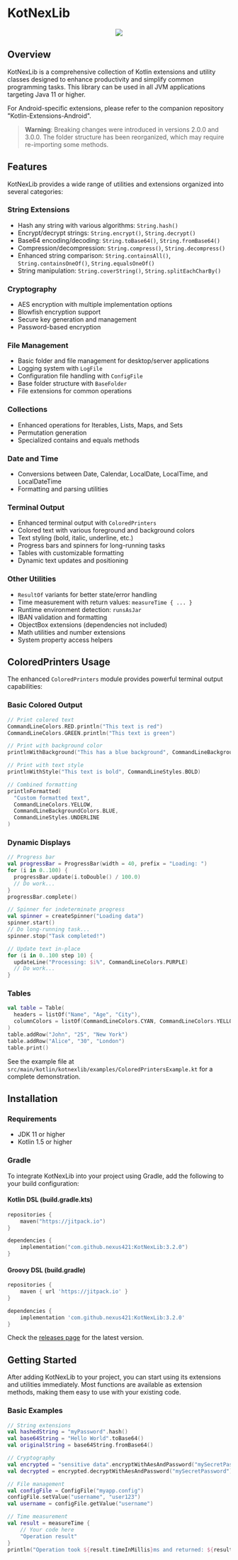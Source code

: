 # KotNexLib

<p align="center">
  <img src="https://github.com/user-attachments/assets/dce41e84-cd28-49b8-91a7-6649e6890ad2" />
</p>

## Overview

KotNexLib is a comprehensive collection of Kotlin extensions and utility classes designed to enhance productivity and
simplify common programming tasks. This library can be used in all JVM applications targeting Java 11 or higher.

For Android-specific extensions, please refer to the companion repository "Kotlin-Extensions-Android".

> **Warning**: Breaking changes were introduced in versions 2.0.0 and 3.0.0. The folder structure has been reorganized,
> which may require re-importing some methods.

## Features

KotNexLib provides a wide range of utilities and extensions organized into several categories:

### String Extensions

- Hash any string with various algorithms: `String.hash()`
- Encrypt/decrypt strings: `String.encrypt()`, `String.decrypt()`
- Base64 encoding/decoding: `String.toBase64()`, `String.fromBase64()`
- Compression/decompression: `String.compress()`, `String.decompress()`
- Enhanced string comparison: `String.containsAll()`, `String.containsOneOf()`, `String.equalsOneOf()`
- String manipulation: `String.coverString()`, `String.splitEachCharBy()`

### Cryptography

- AES encryption with multiple implementation options
- Blowfish encryption support
- Secure key generation and management
- Password-based encryption

### File Management

- Basic folder and file management for desktop/server applications
- Logging system with `LogFile`
- Configuration file handling with `ConfigFile`
- Base folder structure with `BaseFolder`
- File extensions for common operations

### Collections

- Enhanced operations for Iterables, Lists, Maps, and Sets
- Permutation generation
- Specialized contains and equals methods

### Date and Time

- Conversions between Date, Calendar, LocalDate, LocalTime, and LocalDateTime
- Formatting and parsing utilities

### Terminal Output

- Enhanced terminal output with `ColoredPrinters`
- Colored text with various foreground and background colors
- Text styling (bold, italic, underline, etc.)
- Progress bars and spinners for long-running tasks
- Tables with customizable formatting
- Dynamic text updates and positioning

### Other Utilities

- `ResultOf` variants for better state/error handling
- Time measurement with return values: `measureTime { ... }`
- Runtime environment detection: `runsAsJar`
- IBAN validation and formatting
- ObjectBox extensions (dependencies not included)
- Math utilities and number extensions
- System property access helpers

## ColoredPrinters Usage

The enhanced `ColoredPrinters` module provides powerful terminal output capabilities:

### Basic Colored Output

```kotlin
// Print colored text
CommandLineColors.RED.println("This text is red")
CommandLineColors.GREEN.println("This text is green")

// Print with background color
printlnWithBackground("This has a blue background", CommandLineBackgroundColors.BLUE)

// Print with text style
printlnWithStyle("This text is bold", CommandLineStyles.BOLD)

// Combined formatting
printlnFormatted(
  "Custom formatted text",
  CommandLineColors.YELLOW,
  CommandLineBackgroundColors.BLUE,
  CommandLineStyles.UNDERLINE
)
```

### Dynamic Displays

```kotlin
// Progress bar
val progressBar = ProgressBar(width = 40, prefix = "Loading: ")
for (i in 0..100) {
  progressBar.update(i.toDouble() / 100.0)
  // Do work...
}
progressBar.complete()

// Spinner for indeterminate progress
val spinner = createSpinner("Loading data")
spinner.start()
// Do long-running task...
spinner.stop("Task completed!")

// Update text in-place
for (i in 0..100 step 10) {
  updateLine("Processing: $i%", CommandLineColors.PURPLE)
  // Do work...
}
```

### Tables

```kotlin
val table = Table(
  headers = listOf("Name", "Age", "City"),
  columnColors = listOf(CommandLineColors.CYAN, CommandLineColors.YELLOW, CommandLineColors.GREEN)
)
table.addRow("John", "25", "New York")
table.addRow("Alice", "30", "London")
table.print()
```

See the example file at `src/main/kotlin/kotnexlib/examples/ColoredPrintersExample.kt` for a complete demonstration.

## Installation

### Requirements

- JDK 11 or higher
- Kotlin 1.5 or higher

### Gradle

To integrate KotNexLib into your project using Gradle, add the following to your build configuration:

#### Kotlin DSL (build.gradle.kts)

```kotlin
repositories {
    maven("https://jitpack.io")
}

dependencies {
    implementation("com.github.nexus421:KotNexLib:3.2.0")
}
```

#### Groovy DSL (build.gradle)

```groovy
repositories {
    maven { url 'https://jitpack.io' }
}

dependencies {
    implementation 'com.github.nexus421:KotNexLib:3.2.0'
}
```

Check the [releases page](https://github.com/nexus421/KotNexLib/releases) for the latest version.

## Getting Started

After adding KotNexLib to your project, you can start using its extensions and utilities immediately. Most functions are
available as extension methods, making them easy to use with your existing code.

### Basic Examples

```kotlin
// String extensions
val hashedString = "myPassword".hash()
val base64String = "Hello World".toBase64()
val originalString = base64String.fromBase64()

// Cryptography
val encrypted = "sensitive data".encryptWithAesAndPassword("mySecretPassword")
val decrypted = encrypted.decryptWithAesAndPassword("mySecretPassword")

// File management
val configFile = ConfigFile("myapp.config")
configFile.setValue("username", "user123")
val username = configFile.getValue("username")

// Time measurement
val result = measureTime {
    // Your code here
    "Operation result"
}
println("Operation took ${result.timeInMillis}ms and returned: ${result.result}")
```

